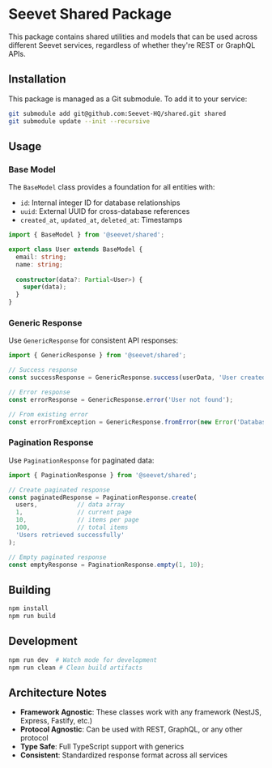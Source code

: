 # Seevet Shared Package

This package contains shared utilities and models that can be used across different Seevet services, regardless of whether they're REST or GraphQL APIs.

## Installation

This package is managed as a Git submodule. To add it to your service:

```bash
git submodule add git@github.com:Seevet-HQ/shared.git shared
git submodule update --init --recursive
```

## Usage

### Base Model

The `BaseModel` class provides a foundation for all entities with:
- `id`: Internal integer ID for database relationships
- `uuid`: External UUID for cross-database references
- `created_at`, `updated_at`, `deleted_at`: Timestamps

```typescript
import { BaseModel } from '@seevet/shared';

export class User extends BaseModel {
  email: string;
  name: string;
  
  constructor(data?: Partial<User>) {
    super(data);
  }
}
```

### Generic Response

Use `GenericResponse` for consistent API responses:

```typescript
import { GenericResponse } from '@seevet/shared';

// Success response
const successResponse = GenericResponse.success(userData, 'User created successfully');

// Error response
const errorResponse = GenericResponse.error('User not found');

// From existing error
const errorFromException = GenericResponse.fromError(new Error('Database connection failed'));
```

### Pagination Response

Use `PaginationResponse` for paginated data:

```typescript
import { PaginationResponse } from '@seevet/shared';

// Create paginated response
const paginatedResponse = PaginationResponse.create(
  users,           // data array
  1,               // current page
  10,              // items per page
  100,             // total items
  'Users retrieved successfully'
);

// Empty paginated response
const emptyResponse = PaginationResponse.empty(1, 10);
```

## Building

```bash
npm install
npm run build
```

## Development

```bash
npm run dev  # Watch mode for development
npm run clean # Clean build artifacts
```

## Architecture Notes

- **Framework Agnostic**: These classes work with any framework (NestJS, Express, Fastify, etc.)
- **Protocol Agnostic**: Can be used with REST, GraphQL, or any other protocol
- **Type Safe**: Full TypeScript support with generics
- **Consistent**: Standardized response format across all services
